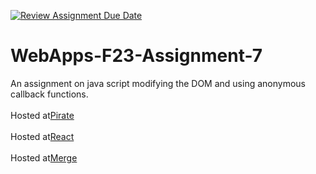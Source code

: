 [![Review Assignment Due Date](https://classroom.github.com/assets/deadline-readme-button-24ddc0f5d75046c5622901739e7c5dd533143b0c8e959d652212380cedb1ea36.svg)](https://classroom.github.com/a/Kv-XePEp)
# WebApps-F23-Assignment-7
An assignment on java script modifying the DOM and using anonymous callback functions.
<br></br>
Hosted at[Pirate](https://44-563-webapps-f23.github.io/44563-webapps-f23-assignment7-kavyasree05/pirate.html)
<br></br>
Hosted at[React](https://44-563-webapps-f23.github.io/44563-webapps-f23-assignment7-kavyasree05/react.html)
<br></br>
Hosted at[Merge](https://44-563-webapps-f23.github.io/44563-webapps-f23-assignment7-kavyasree05/merge.html)